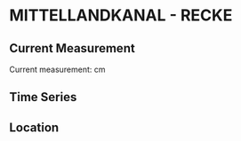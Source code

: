 # MITTELLANDKANAL - RECKE

## Current Measurement

Current measurement: <Value topic="rivers/pegel-online/MLK/RECKE/measurementValue"/> cm

## Time Series

<TimeSeries topic="rivers/pegel-online/MLK/RECKE/measurementValue" period="week" />

## Location

<WorldMap>
  <Marker lat="52.354327856738095" lon="7.706273734728178" labelTopic="rivers/pegel-online/MLK/RECKE" />
</WorldMap>
